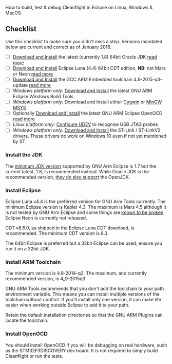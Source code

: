 How to build, test & debug Cleanflight in Eclipse on Linux, Windows & MacOS.

## Checklist

Use this checklist to make sure you didn't miss a step. Versions mandated below are current and correct as of January 2016.

- [ ] [Download and Install](http://www.oracle.com/technetwork/java/javase/downloads/jdk8-downloads-2133151.html) the latest (currently 1.8) 64bit Oracle JDK [read more](#install-the-jdk)
- [ ] [Download and Install](https://eclipse.org/downloads/packages/eclipse-ide-cc-developers/lunasr2) Eclipse Luna (4.4) 64bit CDT edition, **NB:** not Mars or Neon [read more](#install-eclipse)
- [ ] [Download and Install](https://launchpad.net/gcc-arm-embedded/4.9/4.9-2015-q3-update) the GCC ARM Embedded toolchain 4.9-2015-q3-update [read more](#install-arm-toolchain)
 - [ ] *Windows platform only:* [Download and Install](https://github.com/gnuarmeclipse/windows-build-tools/releases) the latest GNU ARM Eclipse Windows Build Tools
 - [ ] *Windows platform only:* Download and Install either [Cygwin](http://cygwin.com/install.html) or [MinGW MSYS](http://sourceforge.net/projects/mingw/files/latest/download)
- [ ] Optionally [Download and Install](https://github.com/gnuarmeclipse/openocd/releases) the latest GNU ARM Eclipse OpenOCD [read more](#install-openocd)
 - [ ] *Linux platform only:* [Configure UDEV](http://gnuarmeclipse.github.io/openocd/install/#udev) to recognise USB JTAG probes
 - [ ] *Windows platform only:* [Download and Install](http://www.st.com/web/en/catalog/tools/FM147/SC1887/PF260219) the ST-Link / ST-LinkV2 drivers. These drivers do work on Windows 10 even if not yet mentioned by ST.

### Install the JDK

The [minimum JDK version](http://gnuarmeclipse.github.io/plugins/install/#java) supported by GNU Arm Eclipse is 1.7 but the current latest, 1.8, is recommended instead. While Oracle JDK is the recommended version, [they do also support](http://gnuarmeclipse.github.io/plugins/install/#java) the OpenJDK.

### Install Eclipse

Eclipse Luna v4.4 is the preferred version for GNU Arm Tools currently. The minimum Eclipse version is Kepler 4.3. The maximum is Mars 4.5 although it is not tested by GNU Arm Eclipse and some things are [known to be broken](http://gnuarmeclipse.github.io/plugins/install/#eclipse--cdt). Eclipse Neon is currently not released.

CDT v8.6.0, as shipped in the Eclipse Luna CDT download, is recommended. The minimum CDT version is 8.3.

The 64bit Eclipse is preferred but a 32bit Eclipse can be used; ensure you run it on a 32bit JDK.

### Install ARM Toolchain

The minimum version is 4.8-2014-q2. The maximum, and currently recommended version, is 4_9-2015q3.

GNU ARM Tools recommends that you don't add the toolchain to your path environment variable. This means you can install multiple versions of the toolchain without conflict. If you'll install only one version, it can make life easier when working outside Eclipse to add it to your path.

Retain the default installation directories so that the GNU ARM Plugins can locate the toolchain.

### Install OpenOCD

You should install OpenOCD If you will be debugging on real hardware, such as the STM32F3DISCOVERY dev board. It is not required to simply build Cleanflight or run the tests.
